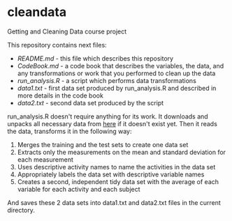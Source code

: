 cleandata
=========

Getting and Cleaning Data course project

This repository contains next files:

* *README.md* - this file which describes this repository
* *CodeBook.md* - a code book that describes the variables, the data, and any transformations or work that you performed to clean up the data
* *run_analysis.R* - a script which performs data transformations
* *data1.txt* - first data set produced by run_analysis.R and described in more details in the code book
* *data2.txt* - second data set produced by the script

run_analysis.R doesn't require anything for its work. It downloads and unpacks all necessary data from [here](https://d396qusza40orc.cloudfront.net/getdata%2Fprojectfiles%2FUCI%20HAR%20Dataset.zip)
if it doesn't exist yet. Then it reads the data, transforms it in the following way:

1. Merges the training and the test sets to create one data set
2. Extracts only the measurements on the mean and standard deviation for each measurement
3. Uses descriptive activity names to name the activities in the data set
4. Appropriately labels the data set with descriptive variable names
5. Creates a second, independent tidy data set with the average of each variable for each activity and each subject

And saves these 2 data sets into data1.txt and data2.txt files in the current directory.